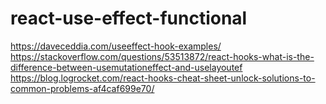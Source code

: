 # react-use-effect-functional
https://daveceddia.com/useeffect-hook-examples/
<br/>
https://stackoverflow.com/questions/53513872/react-hooks-what-is-the-difference-between-usemutationeffect-and-uselayoutef
<br/>
https://blog.logrocket.com/react-hooks-cheat-sheet-unlock-solutions-to-common-problems-af4caf699e70/
